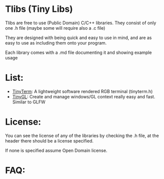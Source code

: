 # Tlibs (Tiny Libs)

Tlibs are free to use (Public Domain) C/C++ libraries. 
They consist of only one .h file (maybe some will require also a .c file)


They are designed with being quick and easy to use in mind, and are as easy to 
use as including them onto your program.


Each library comes with a .md file documenting it and showing example usage

# List:

 - [TinyTerm](https://github.com/tatjam/tlibs/blob/master/tinyterm.md): A lightweight software rendered RGB terminal (tinyterm.h)
 - [TinyGL](https://github.com/tatjam/tlibs/blob/master/tinygl.md): Create and manage windows/GL context really easy and fast. Similar to GLFW
 
# License:
   
You can see the license of any of the libraries by checking the .h file, at the header there should
be a license specified.

If none is specified assume Open Domain license.
 


# FAQ:
